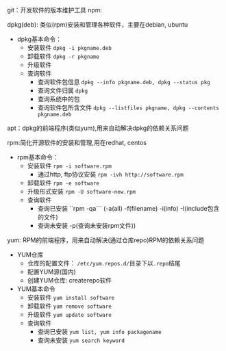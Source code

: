 git：开发软件的版本维护工具
npm:

dpkg(deb): 类似(rpm)安装和管理各种软件，主要在debian, ubuntu 
- dpkg基本命令：
    - 安装软件 ```dpkg -i pkgname.deb```
    - 卸载软件 ```dpkg -r pkgname```
    - 升级软件 
    - 查询软件 
        - 查询软件包信息 ```dpkg --info pkgname.deb, dpkg --status pkg```
        - 查询文件归属 ```dpkg ```
        - 查询系统中的包 
        - 查询软件包所含文件 ```dpkg --listfiles pkgname, dpkg --contents pkgname.deb```
    
apt：dpkg的前端程序(类似yum),用来自动解决dpkg的依赖关系问题


rpm:简化开源软件的安装和管理,用在redhat, centos
- rpm基本命令：
    - 安装软件 ```rpm -i software.rpm```
        - 通过http, ftp协议安装 ```rpm -ivh http://software.rpm```
    - 卸载软件 ```rpm -e software```
    - 升级形式安装  ```rpm -U software-new.rpm```  
    - 查询软件 
        - 查询已安装   ``rpm -qa``` (-a(all) -f(filename) -i(info) -I(include包含的文件) 
        - 查询未安装    -p(查询未安装rpm文件))

yum: RPM的前端程序，用来自动解决(通过仓库repo)RPM的依赖关系问题    
- YUM仓库
    - 仓库的配置文件： ```/etc/yum.repos.d/```目录下以```.repo```结尾
    - 配置YUM源(国内)
    - 创建YUM仓库: createrepo软件
- YUM基本命令
    - 安装软件  ```yum install software```
    - 卸载软件   ```yum remove software```
    - 升级软件    ```yum update software```
    - 查询软件    
        - 查询已安装 ```yum list, yum info packagename```
        - 查询未安装  ```yum search keyword```
